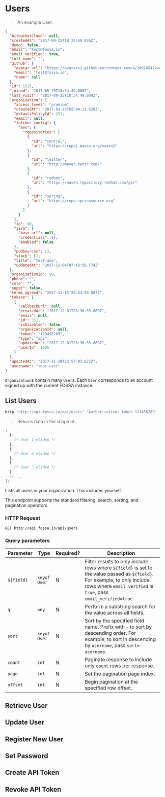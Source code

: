 # Users

> An example User:

```json
{
  "bitbucketCloud": null,
  "createdAt": "2017-09-25T18:34:49.936Z",
  "demo": false,
  "email": "test@fossa.io",
  "email_verified": true,
  "full_name": "",
  "github": {
    "avatar_url": "https://avatars1.githubusercontent.com/u/2092654?v=4",
    "email": "test@fossa.io",
    "name": null
  },
  "id": 1525,
  "joined": "2017-09-25T18:34:49.000Z",
  "last_visit": "2017-09-25T18:34:49.000Z",
  "organization": {
    "access_level": "premium",
    "createdAt": "2017-02-23T02:04:11.628Z",
    "defaultPolicyId": 251,
    "email": null,
    "fetcher_config": {
      "mvn": {
        "repositories": [
          {
            "id": "central",
            "url": "https://repo1.maven.org/maven2"
          },
          {
            "id": "twitter",
            "url": "http://maven.twttr.com/"
          },
          {
            "id": "redhat",
            "url": "https://maven.repository.redhat.com/ga/"
          },
          {
            "id": "spring",
            "url": "https://repo.springsource.org"
          }
        ]
      }
    },
    "id": 90,
    "jira": {
      "base_url": null,
      "credentials": {},
      "enabled": false
    },
    "podSources": [],
    "slack": [],
    "title": "test-abe",
    "updatedAt": "2017-12-04T07:43:58.574Z"
  },
  "organizationId": 90,
  "phone": "",
  "role": "",
  "super": false,
  "terms_agreed": "2017-11-15T20:53:49.887Z",
  "tokens": [
    {
      "callbackUrl": null,
      "createdAt": "2017-12-01T23:36:33.869Z",
      "email": null,
      "id": 351,
      "isDisabled": false,
      "organizationId": null,
      "token": "123456789",
      "type": "api",
      "updatedAt": "2017-12-01T23:36:33.869Z",
      "userId": 1525
    }
  ],
  "updatedAt": "2017-11-30T22:57:03.623Z",
  "username": "test-user"
}
```

`Organization`s contain many `User`s. Each `User` corresponds to an account
signed up with the current FOSSA instance.

## List Users

```bash
http 'http://api.fossa.io/api/users' 'Authorization: token 123456789'
```

> Returns data in the shape of:

```js
[
  {
    /* User 1 elided */
  },
  {
    /* User 2 elided */
  },
  {
    /* User 3 elided */
  }
  // ...
];
```

Lists all users in your organization. This includes yourself.

This endpoint supports the standard filtering, search, sorting, and pagination
operators.

### HTTP Request

`GET http://api.fossa.io/api/users`

### Query parameters

| Parameter  | Type         | Required? | Description                                                                                                                                                                                    |
| ---------- | ------------ | --------- | ---------------------------------------------------------------------------------------------------------------------------------------------------------------------------------------------- |
| `${field}` | `keyof User` | N         | Filter results to only include rows where `${field}` is set to the value passed as `${field}`. For example, to only include rows where `email_verified` is `true`, pass `email_verified=true`. |
| `q`        | `any`        | N         | Perform a substring search for the value across all fields.                                                                                                                                    |
| `sort`     | `keyof User` | N         | Sort by the specified field name. Prefix with `-` to sort by descending order. For example, to sort in descending by `username`, pass `sort=-username`.                                        |
| `count`    | `int`        | N         | Paginate response to include only `count` rows per response.                                                                                                                                   |
| `page`     | `int`        | N         | Set the pagination page index.                                                                                                                                                                 |
| `offset`   | `int`        | N         | Begin pagination at the specified row offset.                                                                                                                                                  |

## Retrieve User

## Update User

## Register New User

## Set Password

## Create API Token

## Revoke API Token
